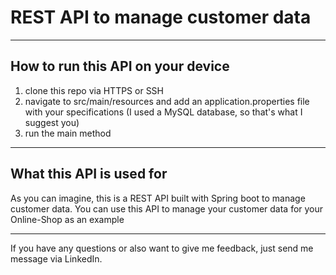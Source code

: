 # REST API to manage customer data

---

## How to run this API on your device

1. clone this repo via HTTPS or SSH
2. navigate to src/main/resources and add an application.properties file with your specifications (I used a MySQL database, so that's what I suggest you)
3. run the main method

---
## What this API is used for
As you can imagine, this is a REST API built with Spring boot to manage customer data. You can use this API to manage your customer data for your Online-Shop as an example

---
If you have any questions or also want to give me feedback, just send me message via LinkedIn.

